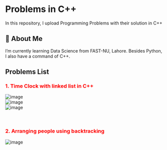 # Problems in C++

In this repository, I upload Programming Problems with their solution in C++


## 🚀 About Me
I’m currently learning Data Science from FAST-NU, Lahore. Besides Python, I also have a command of C++.


## Problems List
### <font color="Red">1. Time Clock with linked list in C++</font>
  ![image](https://github.com/ahmdbilal81/C_plus_plus_Problems/assets/138764971/dd214a95-5e1c-4e13-9af9-786ca05b3813)
  <br>
  ![image](https://github.com/ahmdbilal81/C_plus_plus_Problems/assets/138764971/a7c04da0-e677-47ee-8f3b-4713ee17981e)
  <br>
  ![image](https://github.com/ahmdbilal81/C_plus_plus_Problems/assets/138764971/3ca163ac-e7a5-47c4-b26e-9b7604184d3c)
  <br>
  <br>
  <br>
  ### <font color="Red">2. Arranging people using backtracking</font>
  ![image](https://github.com/ahmdbilal81/C_plus_plus_Problems/assets/138764971/d925f1dd-fd68-4fa4-9689-7287d53d9621)
  <br>
  <br>
  <br>
